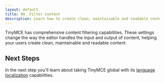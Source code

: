 ```yaml
---
layout: default
title: 09. Filter Content
description: Learn how to create clean, maintainable and readable content.
---
```


TinyMCE has comprehensive content filtering capabilities. These settings change the way the editor handles the input and output of content, helping your users create clean, maintainable and readable content.

## Next Steps

In the next step you'll learn about taking TinyMCE global with its [language localization](../localize-your-language/) capabilities.
